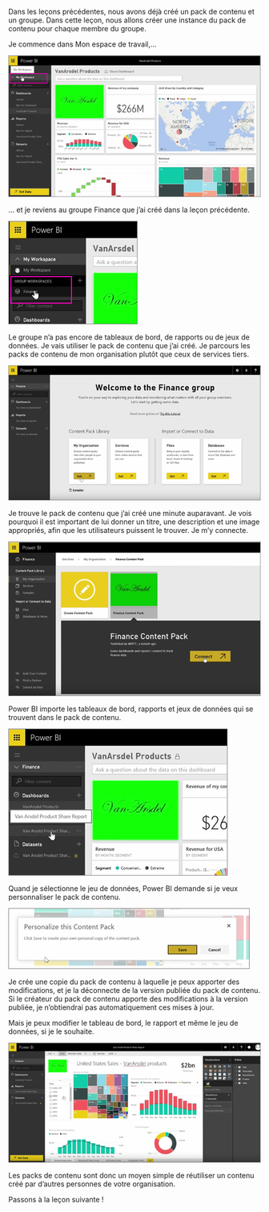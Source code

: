 Dans les leçons précédentes, nous avons déjà créé un pack de contenu et un groupe. Dans cette leçon, nous allons créer une instance du pack de contenu pour chaque membre du groupe.

Je commence dans Mon espace de travail,...

![Partager et collaborer dans Power BI](./media/6-3-use-content-packs/pbi_learn06_03myworkspace.png)

... et je reviens au groupe Finance que j’ai créé dans la leçon précédente.

![Partager et collaborer dans Power BI](./media/6-3-use-content-packs/pbi_learn06_03switch2group.png)

Le groupe n’a pas encore de tableaux de bord, de rapports ou de jeux de données. Je vais utiliser le pack de contenu que j’ai créé. Je parcours les packs de contenu de mon organisation plutôt que ceux de services tiers.

![Partager et collaborer dans Power BI](./media/6-3-use-content-packs/pbi_learn06_03myorgcontpk.png)

Je trouve le pack de contenu que j’ai créé une minute auparavant. Je vois pourquoi il est important de lui donner un titre, une description et une image appropriés, afin que les utilisateurs puissent le trouver. Je m’y connecte.

![Partager et collaborer dans Power BI](./media/6-3-use-content-packs/pbi_learn06_03contgallry.png)

Power BI importe les tableaux de bord, rapports et jeux de données qui se trouvent dans le pack de contenu.

![Partager et collaborer dans Power BI](./media/6-3-use-content-packs/pbi_learn06_03added2group.png)

Quand je sélectionne le jeu de données, Power BI demande si je veux personnaliser le pack de contenu.

![Partager et collaborer dans Power BI](./media/6-3-use-content-packs/pbi_learn06_03personalize.png)

Je crée une copie du pack de contenu à laquelle je peux apporter des modifications, et je la déconnecte de la version publiée du pack de contenu. Si le créateur du pack de contenu apporte des modifications à la version publiée, je n’obtiendrai pas automatiquement ces mises à jour.

Mais je peux modifier le tableau de bord, le rapport et même le jeu de données, si je le souhaite.

![Partager et collaborer dans Power BI](./media/6-3-use-content-packs/pbi_learn06_03editreport.png)

Les packs de contenu sont donc un moyen simple de réutiliser un contenu créé par d’autres personnes de votre organisation.

Passons à la leçon suivante !

